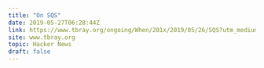 ```yaml
---
title: "On SQS"
date: 2019-05-27T06:28:44Z
link: https://www.tbray.org/ongoing/When/201x/2019/05/26/SQS?utm_medium=RSS&utm_source=hune
site: www.tbray.org
topic: Hacker News
draft: false
---
```

